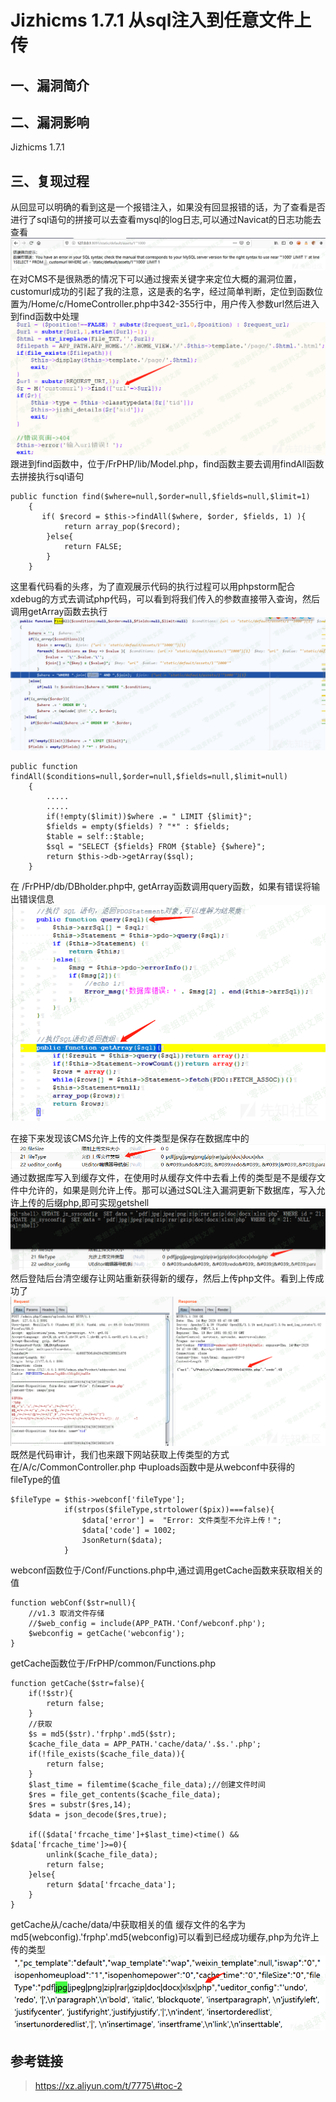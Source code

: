 Jizhicms 1.7.1 从sql注入到任意文件上传
======================================

一、漏洞简介
------------

二、漏洞影响
------------

Jizhicms 1.7.1

三、复现过程
------------

从回显可以明确的看到这是一个报错注入，如果没有回显报错的话，为了查看是否进行了sql语句的拼接可以去查看mysql的log日志,可以通过Navicat的日志功能去查看![1.png](./.resource/Jizhicms1.7.1从sql注入到任意文件上传/media/rId24.png)在对CMS不是很熟悉的情况下可以通过搜索关键字来定位大概的漏洞位置，customurl成功的引起了我的注意，这是表的名字，经过简单判断，定位到函数位置为/Home/c/HomeController.php中342-355行中，用户传入参数url然后进入到find函数中处理![2.png](./.resource/Jizhicms1.7.1从sql注入到任意文件上传/media/rId25.png)跟进到find函数中，位于/FrPHP/lib/Model.php，find函数主要去调用findAll函数去拼接执行sql语句

    public function find($where=null,$order=null,$fields=null,$limit=1)
        {
           if( $record = $this->findAll($where, $order, $fields, 1) ){
                return array_pop($record);
            }else{
                return FALSE;
            }
        }

这里看代码看的头疼，为了直观展示代码的执行过程可以用phpstorm配合xdebug的方式去调试php代码，可以看到将我们传入的参数直接带入查询，然后调用getArray函数去执行![3.png](./.resource/Jizhicms1.7.1从sql注入到任意文件上传/media/rId26.png)

    public function findAll($conditions=null,$order=null,$fields=null,$limit=null)
        {
            .....
            .....
            if(!empty($limit))$where .= " LIMIT {$limit}";
            $fields = empty($fields) ? "*" : $fields;
            $table = self::$table;
            $sql = "SELECT {$fields} FROM {$table} {$where}";
            return $this->db->getArray($sql);
        }

在 /FrPHP/db/DBholder.php中,
getArray函数调用query函数，如果有错误将输出错误信息![4.png](./.resource/Jizhicms1.7.1从sql注入到任意文件上传/media/rId27.png)

在接下来发现该CMS允许上传的文件类型是保存在数据库中的![5.png](./.resource/Jizhicms1.7.1从sql注入到任意文件上传/media/rId28.png)通过数据库写入到缓存文件，在使用时从缓存文件中去看上传的类型是不是缓存文件中允许的，如果是则允许上传。那可以通过SQL注入漏洞更新下数据库，写入允许上传的后缀php,即可实现getshell![6.png](./.resource/Jizhicms1.7.1从sql注入到任意文件上传/media/rId29.png)然后登陆后台清空缓存让网站重新获得新的缓存，然后上传php文件。看到上传成功了![7.png](./.resource/Jizhicms1.7.1从sql注入到任意文件上传/media/rId30.png)既然是代码审计，我们也来跟下网站获取上传类型的方式在/A/c/CommonController.php
中uploads函数中是从webconf中获得的fileType的值

    $fileType = $this->webconf['fileType'];
                if(strpos($fileType,strtolower($pix))===false){
                    $data['error'] =  "Error: 文件类型不允许上传！";
                    $data['code'] = 1002;
                    JsonReturn($data);
                }

webconf函数位于/Conf/Functions.php中,通过调用getCache函数来获取相关的值

    function webConf($str=null){
        //v1.3 取消文件存储
        //$web_config = include(APP_PATH.'Conf/webconf.php');
        $webconfig = getCache('webconfig');
    }

getCache函数位于/FrPHP/common/Functions.php

    function getCache($str=false){
        if(!$str){
            return false;
        }
        //获取
        $s = md5($str).'frphp'.md5($str);
        $cache_file_data = APP_PATH.'cache/data/'.$s.'.php';
        if(!file_exists($cache_file_data)){
            return false;
        }
        $last_time = filemtime($cache_file_data);//创建文件时间
        $res = file_get_contents($cache_file_data);
        $res = substr($res,14);
        $data = json_decode($res,true);

        if(($data['frcache_time']+$last_time)<time() && $data['frcache_time']>=0){
            unlink($cache_file_data);
            return false;
        }else{
            return $data['frcache_data'];
        }
    }

getCache从/cache/data/中获取相关的值
缓存文件的名字为md5(webconfig).\'frphp\'.md5(webconfig)可以看到已经成功缓存,php为允许上传的类型![8.png](./.resource/Jizhicms1.7.1从sql注入到任意文件上传/media/rId31.png)

参考链接
--------

> https://xz.aliyun.com/t/7775\#toc-2
